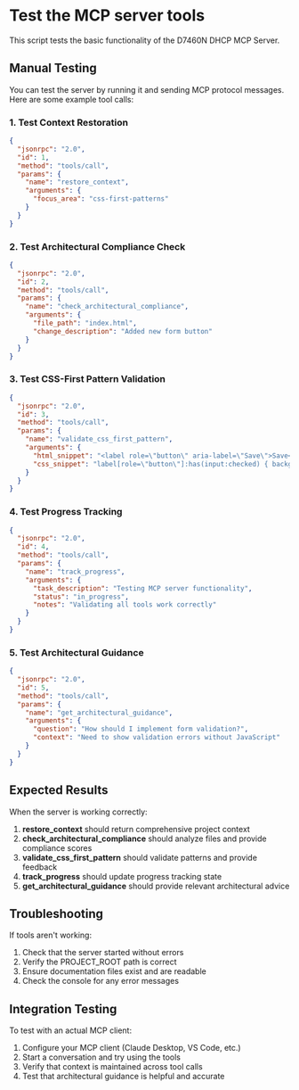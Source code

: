 # Test the MCP server tools

This script tests the basic functionality of the D7460N DHCP MCP Server.

## Manual Testing

You can test the server by running it and sending MCP protocol messages. Here are some example tool calls:

### 1. Test Context Restoration

```json
{
  "jsonrpc": "2.0",
  "id": 1,
  "method": "tools/call",
  "params": {
    "name": "restore_context",
    "arguments": {
      "focus_area": "css-first-patterns"
    }
  }
}
```

### 2. Test Architectural Compliance Check

```json
{
  "jsonrpc": "2.0", 
  "id": 2,
  "method": "tools/call",
  "params": {
    "name": "check_architectural_compliance",
    "arguments": {
      "file_path": "index.html",
      "change_description": "Added new form button"
    }
  }
}
```

### 3. Test CSS-First Pattern Validation

```json
{
  "jsonrpc": "2.0",
  "id": 3, 
  "method": "tools/call",
  "params": {
    "name": "validate_css_first_pattern",
    "arguments": {
      "html_snippet": "<label role=\"button\" aria-label=\"Save\">Save<input type=\"checkbox\" /></label>",
      "css_snippet": "label[role=\"button\"]:has(input:checked) { background: blue; }"
    }
  }
}
```

### 4. Test Progress Tracking

```json
{
  "jsonrpc": "2.0",
  "id": 4,
  "method": "tools/call", 
  "params": {
    "name": "track_progress",
    "arguments": {
      "task_description": "Testing MCP server functionality",
      "status": "in_progress",
      "notes": "Validating all tools work correctly"
    }
  }
}
```

### 5. Test Architectural Guidance

```json
{
  "jsonrpc": "2.0",
  "id": 5,
  "method": "tools/call",
  "params": {
    "name": "get_architectural_guidance", 
    "arguments": {
      "question": "How should I implement form validation?",
      "context": "Need to show validation errors without JavaScript"
    }
  }
}
```

## Expected Results

When the server is working correctly:

1. **restore_context** should return comprehensive project context
2. **check_architectural_compliance** should analyze files and provide compliance scores
3. **validate_css_first_pattern** should validate patterns and provide feedback
4. **track_progress** should update progress tracking state
5. **get_architectural_guidance** should provide relevant architectural advice

## Troubleshooting

If tools aren't working:

1. Check that the server started without errors
2. Verify the PROJECT_ROOT path is correct
3. Ensure documentation files exist and are readable
4. Check the console for any error messages

## Integration Testing

To test with an actual MCP client:

1. Configure your MCP client (Claude Desktop, VS Code, etc.)
2. Start a conversation and try using the tools
3. Verify that context is maintained across tool calls
4. Test that architectural guidance is helpful and accurate